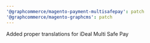 ```yaml
---
'@graphcommerce/magento-payment-multisafepay': patch
'@graphcommerce/magento-graphcms': patch
---
```


Added proper translations for iDeal Multi Safe Pay
